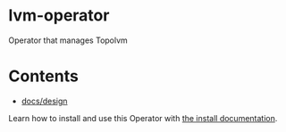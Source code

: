 # lvm-operator

Operator that manages Topolvm

# Contents

- [docs/design](doc/design/)

Learn how to install and use this Operator with [the install documentation](doc/usage/install.md).
